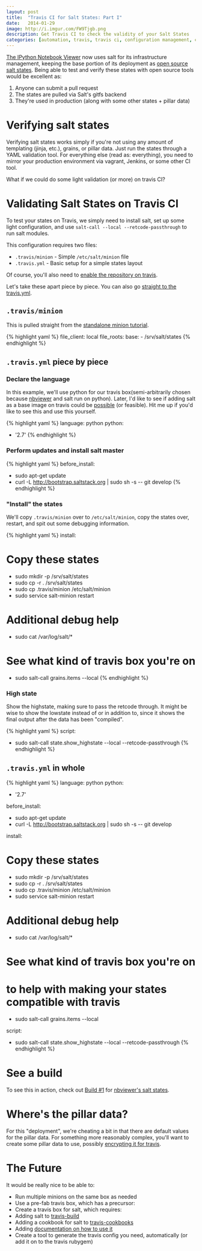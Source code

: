 ```yaml
---
layout: post
title:  "Travis CI for Salt States: Part I"
date:   2014-01-29
image: http://i.imgur.com/FW9Tjgb.png
description: Get Travis CI to check the validity of your Salt States
categories: [automation, travis, travis ci, configuration management, continuous integration, salt, chef, saltstack, Salt Stack]
---
```


[The IPython Notebook Viewer](http://nbviewer.ipython.org) now uses salt for its infrastructure management, keeping the base portion of its deployment as [open source salt states](http://github.com/ipython/salt-states-nbviewer). Being able to test and verify these states with open source tools would be excellent as:

1. Anyone can submit a pull request
2. The states are pulled via Salt's gitfs backend
3. They're used in production (along with some other states + pillar data)

# Verifying salt states

Verifying salt states works simply if you're not using any amount of templating (jinja, etc.), grains, or pillar data. Just run the states through a YAML validation tool. For everything else (read as: everything), you need to mirror your production environment via vagrant, Jenkins, or some other CI tool.

What if we could do some light validation (or more) on travis CI?

# Validating Salt States on Travis CI

To test your states on Travis, we simply need to install salt, set up some light configuration, and use `salt-call --local --retcode-passthrough` to run salt modules.

This configuration requires two files:

* `.travis/minion` - Simple `/etc/salt/minion` file
* `.travis.yml` - Basic setup for a simple states layout

Of course, you'll also need to [enable the repository on travis](http://docs.travis-ci.com/user/getting-started/).

Let's take these apart piece by piece. You can also go [straight to the travis.yml](#_in_whole).

## `.travis/minion`

This is pulled straight from the [standalone minion tutorial](http://docs.saltstack.com/topics/tutorials/standalone_minion.html).

{% highlight yaml %}
file_client: local
file_roots:
  base:
    - /srv/salt/states
{% endhighlight %}

## `.travis.yml` piece by piece

### Declare the language
In this example, we'll use python for our travis box(semi-arbitrarily chosen because [nbviewer](http://nbviewer.ipython.org) and salt run on python). Later, I'd like to see if adding salt as a base image on travis could be [possible](https://github.com/travis-ci/travis-ci/issues/1549) (or feasible). Hit me up if you'd like to see this and use this yourself.

{% highlight yaml %}
language: python
python:
- '2.7'
{% endhighlight %}

### Perform updates and install salt master

{% highlight yaml %}
before_install:
  - sudo apt-get update
  - curl -L http://bootstrap.saltstack.org | sudo sh -s -- git develop
{% endhighlight %}

### "Install" the states

We'll copy `.travis/minion` over to `/etc/salt/minion`, copy the states over, restart, and spit out some debugging information.

{% highlight yaml %}
install:
  # Copy these states
  - sudo mkdir -p /srv/salt/states
  - sudo cp -r . /srv/salt/states
  - sudo cp .travis/minion /etc/salt/minion
  - sudo service salt-minion restart

  # Additional debug help
  - sudo cat /var/log/salt/*

  # See what kind of travis box you're on
  - sudo salt-call grains.items --local
{% endhighlight %}

### High state

Show the highstate, making sure to pass the retcode through. It might be wise to show the lowstate instead of or in addition to, since it shows the final output after the data has been "compiled".

{% highlight yaml %}
script:
  - sudo salt-call state.show_highstate --local --retcode-passthrough
{% endhighlight %}

## `.travis.yml` in whole

{% highlight yaml %}
language: python
python:
- '2.7'

before_install:
  - sudo apt-get update
  - curl -L http://bootstrap.saltstack.org | sudo sh -s -- git develop

install:
  # Copy these states
  - sudo mkdir -p /srv/salt/states
  - sudo cp -r . /srv/salt/states
  - sudo cp .travis/minion /etc/salt/minion
  - sudo service salt-minion restart

  # Additional debug help
  - sudo cat /var/log/salt/*

  # See what kind of travis box you're on
  # to help with making your states compatible with travis
  - sudo salt-call grains.items --local

script:
  - sudo salt-call state.show_highstate --local --retcode-passthrough
{% endhighlight %}

# See a build

To see this in action, check out [Build #1](https://travis-ci.org/ipython/salt-states-nbviewer/builds/17864495) for [nbviewer's salt states](http://github.com/ipython/salt-states-nbviewer).

# Where's the pillar data?

For this "deployment", we're cheating a bit in that there are default values for the pillar data. For something more reasonably complex, you'll want to create some pillar data to use, possibly [encrypting it for travis](http://docs.travis-ci.com/user/encryption-keys/).

# The Future

It would be really nice to be able to:

* Run multiple minions on the same box as needed
* Use a pre-fab travis box, which has a precursor:
* Create a travis box for salt, which requires:
 * Adding salt to [travis-build](https://github.com/travis-ci/travis-build)
 * Adding a cookbook for salt to [travis-cookbooks](https://github.com/travis-ci/travis-cookbooks)
 * Adding [documentation on how to use it](https://github.com/travis-ci/travis-ci.github.com/tree/master/docs/user/languages)
* Create a tool to generate the travis config you need, automatically (or add it on to the travis rubygem)

